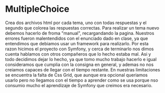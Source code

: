 # MultipleChoice
Crea dos archivos html por cada tema, uno con todas respuestas y el segundo que colorea las respuestas correctas. Para realizar un tema nuevo debemos hacerlo de froma "manual", recargandando la pagina. 
Nuestros errores fueron malentendidos con el enunciado dado en clase, ya que entendimos que debiamos usar un framework para realizarlo. Por esta razon hicimos el proyecto con Symfony, y cerca de terminarlo nos dimos cuenta hablamos con otros compañeros que lo hecho estaba mal. Asi y todo decidimos dejar lo hecho, ya que tomo mucho trabajo hacerlo e igual consideramos que cumplia con la consigna en general, y ademas no nos creiamos capaces de llegar con el tiempo restante.
En  nuestras limitaciones se encuentra la falta de Css Grid, que aunque era opcional queriamos usarlo pero no llegamos con el tiempo a aprender como se usa porque nso consumio mucho el aprendizaje de Symfony que creimos era necesario. 
